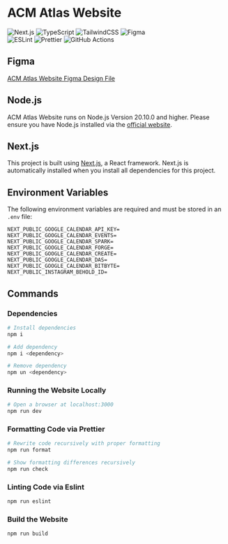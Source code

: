 # ACM Atlas Website

![Next.js](https://img.shields.io/badge/next.js-000000?style=for-the-badge&logo=nextdotjs&logoColor=white)
![TypeScript](https://img.shields.io/badge/typescript-%23407ACC.svg?style=for-the-badge&logo=typescript&logoColor=white)
![TailwindCSS](https://img.shields.io/badge/tailwindcss-%2338B2AC.svg?style=for-the-badge&logo=tailwind-css&logoColor=white)
![Figma](https://img.shields.io/badge/figma-%23F24E1E.svg?style=for-the-badge&logo=figma&logoColor=white)
<br/>
![ESLint](https://img.shields.io/badge/ESLint-4B3263?style=for-the-badge&logo=eslint&logoColor=white)
![Prettier](https://img.shields.io/badge/prettier-1A2C34?style=for-the-badge&logo=prettier&logoColor=F7BA3E)
![GitHub Actions](https://img.shields.io/badge/GitHub_Actions-2088FF?style=for-the-badge&logo=github-actions&logoColor=white)

## Figma

[ACM Atlas Website Figma Design File](<https://www.figma.com/design/qQLesadGHl9xa1FnximmJ8/acm-website-(-new-!-)?node-id=0-1&p=f&t=Jde62jHJgiEP6P6R-0>)

## Node.js

ACM Atlas Website runs on Node.js Version 20.10.0 and higher. Please ensure you have Node.js installed via the [official website](https://nodejs.org/en).

## Next.js

This project is built using [Next.js](https://nextjs.org), a React framework. Next.js is automatically installed when you install all dependencies for this project.

## Environment Variables

The following environment variables are required and must be stored in an `.env` file:

```env
NEXT_PUBLIC_GOOGLE_CALENDAR_API_KEY=
NEXT_PUBLIC_GOOGLE_CALENDAR_EVENTS=
NEXT_PUBLIC_GOOGLE_CALENDAR_SPARK=
NEXT_PUBLIC_GOOGLE_CALENDAR_FORGE=
NEXT_PUBLIC_GOOGLE_CALENDAR_CREATE=
NEXT_PUBLIC_GOOGLE_CALENDAR_DAS=
NEXT_PUBLIC_GOOGLE_CALENDAR_BITBYTE=
NEXT_PUBLIC_INSTAGRAM_BEHOLD_ID=
```

## Commands

### Dependencies

```bash
# Install dependencies
npm i

# Add dependency
npm i <dependency>

# Remove dependency
npm un <dependency>
```

### Running the Website Locally

```bash
# Open a browser at localhost:3000
npm run dev
```

### Formatting Code via Prettier

```bash
# Rewrite code recursively with proper formatting
npm run format

# Show formatting differences recursively
npm run check
```

### Linting Code via Eslint

```bash
npm run eslint
```

### Build the Website

```bash
npm run build
```
